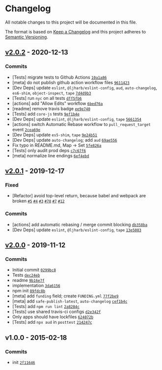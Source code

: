 # Changelog

All notable changes to this project will be documented in this file.

The format is based on [Keep a Changelog](https://keepachangelog.com/en/1.0.0/)
and this project adheres to [Semantic Versioning](https://semver.org/spec/v2.0.0.html).

## [v2.0.2](https://github.com/inspect-js/is-set/compare/v2.0.1...v2.0.2) - 2020-12-13

### Commits

- [Tests] migrate tests to Github Actions [`10a1a86`](https://github.com/inspect-js/is-set/commit/10a1a869d5f76921eed5bb7f1503be6f03eea8a2)
- [meta] do not publish github action workflow files [`9611423`](https://github.com/inspect-js/is-set/commit/9611423c4a6baa08a38f46ddafcca3ed4ea0ad97)
- [Dev Deps] update `eslint`, `@ljharb/eslint-config`, `aud`, `auto-changelog`, `es6-shim`, `object-inspect`, `tape` [`7d4d9b3`](https://github.com/inspect-js/is-set/commit/7d4d9b3ce8434a96c238cef62a7ce9ce79bd6079)
- [Tests] run `nyc` on all tests [`dff5fb6`](https://github.com/inspect-js/is-set/commit/dff5fb6cec206e51c6a7311fdb866bb0a0783b1a)
- [actions] add "Allow Edits" workflow [`6bed76a`](https://github.com/inspect-js/is-set/commit/6bed76af3119e489e622b3ea30807484dbb7fca9)
- [readme] remove travis badge [`ee9e740`](https://github.com/inspect-js/is-set/commit/ee9e74012ba35e86a4e92d7165548341d4323755)
- [Tests] add `core-js` tests [`9ef1b4e`](https://github.com/inspect-js/is-set/commit/9ef1b4ed0e55cec4154189247b6d7f6ad570e2f1)
- [Dev Deps] update `eslint`, `@ljharb/eslint-config`, `tape` [`5661354`](https://github.com/inspect-js/is-set/commit/5661354f7a9861998257fdacfa9975feae9415b8)
- [actions] switch Automatic Rebase workflow to `pull_request_target` event [`2cea69e`](https://github.com/inspect-js/is-set/commit/2cea69e16f64d7e706945010e03401a0a66507a3)
- [Dev Deps] update `es5-shim`, `tape` [`9e24b51`](https://github.com/inspect-js/is-set/commit/9e24b5158a0490c6b94deb31e76b06337eaafce6)
- [Dev Deps] update `auto-changelog`; add `aud` [`69ae556`](https://github.com/inspect-js/is-set/commit/69ae5561fe2408f301479dfa65dac0255e16952e)
- Fix typo in README.md, Map -&gt; Set [`5fe826a`](https://github.com/inspect-js/is-set/commit/5fe826a1e11bf810b7174e2dfaf893a5682511d4)
- [Tests] only audit prod deps [`c7c67f6`](https://github.com/inspect-js/is-set/commit/c7c67f6b1a32b2b24709d733a6681cbe1ec67640)
- [meta] normalize line endings [`6ef4ebd`](https://github.com/inspect-js/is-set/commit/6ef4ebdf090bdf1f42eb912b6af2cf31df4abaef)

## [v2.0.1](https://github.com/inspect-js/is-set/compare/v2.0.0...v2.0.1) - 2019-12-17

### Fixed

- [Refactor] avoid top-level return, because babel and webpack are broken [`#5`](https://github.com/inspect-js/is-set/issues/5) [`#4`](https://github.com/inspect-js/is-set/issues/4) [`#3`](https://github.com/inspect-js/is-set/issues/3) [`#78`](https://github.com/inspect-js/node-deep-equal/issues/78) [`#7`](https://github.com/es-shims/Promise.allSettled/issues/7) [`#12`](https://github.com/airbnb/js-shims/issues/12)

### Commits

- [actions] add automatic rebasing / merge commit blocking [`db358ba`](https://github.com/inspect-js/is-set/commit/db358ba503aa86fe2d375e188dcdfa7174a070c8)
- [Dev Deps] update `eslint`, `@ljharb/eslint-config`, `tape` [`13e5083`](https://github.com/inspect-js/is-set/commit/13e50834eacb1c1830feb598da70ca6d0c53d2f7)

## [v2.0.0](https://github.com/inspect-js/is-set/compare/v1.0.0...v2.0.0) - 2019-11-12

### Commits

- Initial commit [`0299bc8`](https://github.com/inspect-js/is-set/commit/0299bc8fce41dce4586ac2f79c73802ad6a72c3d)
- Tests [`dec24eb`](https://github.com/inspect-js/is-set/commit/dec24eb0b9f57f14be8eedd0e572f94f81572e82)
- readme [`9b16e7f`](https://github.com/inspect-js/is-set/commit/9b16e7ff417b5c7be9829f22e32249d737bb8f6e)
- implementation [`3da6156`](https://github.com/inspect-js/is-set/commit/3da6156dae02e71d541bc8a0d3b751734b98e06d)
- npm init [`89fdc8b`](https://github.com/inspect-js/is-set/commit/89fdc8b3d980f6ca414f71dff2af38ed102321a1)
- [meta] add `funding` field; create `FUNDING.yml` [`77f2be9`](https://github.com/inspect-js/is-set/commit/77f2be9f281439472f81a0378632bc5eeb25a79b)
- [meta] add `safe-publish-latest`, `auto-changelog` [`cef1b4c`](https://github.com/inspect-js/is-set/commit/cef1b4cef15c565e76e3d46e66087821c4c437ae)
- [Tests] add `npm run lint` [`2a8284c`](https://github.com/inspect-js/is-set/commit/2a8284c6d2265ecd5c98bd4a008a82f0b519cd0a)
- [Tests] use shared travis-ci configs [`d2e342f`](https://github.com/inspect-js/is-set/commit/d2e342f3b8477cc74bcab44297d20d10fcf3718b)
- Only apps should have lockfiles [`624072b`](https://github.com/inspect-js/is-set/commit/624072b92774aaa6d851837c882181995d88ece8)
- [Tests] add `npx aud` in `posttest` [`214247c`](https://github.com/inspect-js/is-set/commit/214247c3fcd61b164c18b56524cdc183fc485450)

## v1.0.0 - 2015-02-18

### Commits

- init [`2f11646`](https://github.com/inspect-js/is-set/commit/2f1164617bee9c05c0f7ffae8fca2feed13bade7)
